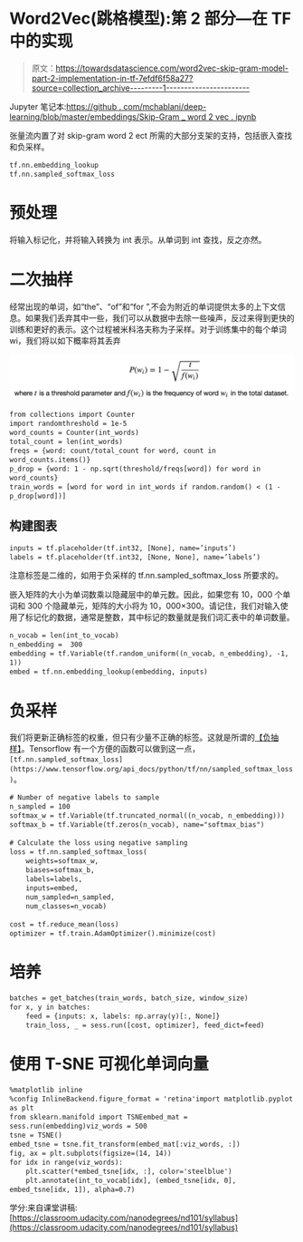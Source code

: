 # Word2Vec(跳格模型):第 2 部分—在 TF 中的实现

> 原文：<https://towardsdatascience.com/word2vec-skip-gram-model-part-2-implementation-in-tf-7efdf6f58a27?source=collection_archive---------1----------------------->

Jupyter 笔记本:[https://github . com/mchablani/deep-learning/blob/master/embeddings/Skip-Gram _ word 2 vec . ipynb](https://github.com/mchablani/deep-learning/blob/master/embeddings/Skip-Gram_word2vec.ipynb)

张量流内置了对 skip-gram word 2 ect 所需的大部分支架的支持，包括嵌入查找和负采样。

```
tf.nn.embedding_lookup
tf.nn.sampled_softmax_loss
```

# 预处理

将输入标记化，并将输入转换为 int 表示。从单词到 int 查找，反之亦然。

# 二次抽样

经常出现的单词，如“the”、“of”和“for ”,不会为附近的单词提供太多的上下文信息。如果我们丢弃其中一些，我们可以从数据中去除一些噪声，反过来得到更快的训练和更好的表示。这个过程被米科洛夫称为子采样。对于训练集中的每个单词 wi，我们将以如下概率将其丢弃

![](img/306744f394b2c8722e19361b988f0dfe.png)

```
from collections import Counter
import randomthreshold = 1e-5
word_counts = Counter(int_words)
total_count = len(int_words)
freqs = {word: count/total_count for word, count in word_counts.items()}
p_drop = {word: 1 - np.sqrt(threshold/freqs[word]) for word in word_counts}
train_words = [word for word in int_words if random.random() < (1 - p_drop[word])]
```

## 构建图表

```
inputs = tf.placeholder(tf.int32, [None], name=’inputs’)
labels = tf.placeholder(tf.int32, [None, None], name=’labels’)
```

注意标签是二维的，如用于负采样的 tf.nn.sampled_softmax_loss 所要求的。

嵌入矩阵的大小为单词数乘以隐藏层中的单元数。因此，如果您有 10，000 个单词和 300 个隐藏单元，矩阵的大小将为 10，000×300。请记住，我们对输入使用了标记化的数据，通常是整数，其中标记的数量就是我们词汇表中的单词数量。

```
n_vocab = len(int_to_vocab)
n_embedding =  300
embedding = tf.Variable(tf.random_uniform((n_vocab, n_embedding), -1, 1))
embed = tf.nn.embedding_lookup(embedding, inputs)
```

# 负采样

我们将更新正确标签的权重，但只有少量不正确的标签。这就是所谓的[【负抽样】](http://papers.nips.cc/paper/5021-distributed-representations-of-words-and-phrases-and-their-compositionality.pdf)。Tensorflow 有一个方便的函数可以做到这一点，`[tf.nn.sampled_softmax_loss](https://www.tensorflow.org/api_docs/python/tf/nn/sampled_softmax_loss)`。

```
# Number of negative labels to sample
n_sampled = 100
softmax_w = tf.Variable(tf.truncated_normal((n_vocab, n_embedding))) softmax_b = tf.Variable(tf.zeros(n_vocab), name="softmax_bias")

# Calculate the loss using negative sampling
loss = tf.nn.sampled_softmax_loss(
    weights=softmax_w,
    biases=softmax_b,
    labels=labels,
    inputs=embed,
    num_sampled=n_sampled,
    num_classes=n_vocab)

cost = tf.reduce_mean(loss)
optimizer = tf.train.AdamOptimizer().minimize(cost)
```

# 培养

```
batches = get_batches(train_words, batch_size, window_size)
for x, y in batches:
    feed = {inputs: x, labels: np.array(y)[:, None]}
    train_loss, _ = sess.run([cost, optimizer], feed_dict=feed)
```

# 使用 T-SNE 可视化单词向量

```
%matplotlib inline
%config InlineBackend.figure_format = 'retina'import matplotlib.pyplot as plt
from sklearn.manifold import TSNEembed_mat = sess.run(embedding)viz_words = 500
tsne = TSNE()
embed_tsne = tsne.fit_transform(embed_mat[:viz_words, :])
fig, ax = plt.subplots(figsize=(14, 14))
for idx in range(viz_words):
    plt.scatter(*embed_tsne[idx, :], color='steelblue')
    plt.annotate(int_to_vocab[idx], (embed_tsne[idx, 0], embed_tsne[idx, 1]), alpha=0.7)
```

学分:来自课堂讲稿:[https://classroom.udacity.com/nanodegrees/nd101/syllabus](https://classroom.udacity.com/nanodegrees/nd101/syllabus)